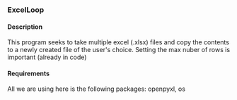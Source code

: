 ### ExcelLoop

#### Description
This program seeks to take multiple excel (.xlsx) files and copy the contents to a newly created 
file of the user's choice. 
Setting the max nuber of rows is important (already in code)

#### Requirements
All we are using here is the following packages:
openpyxl, os
